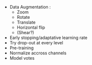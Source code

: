 
+ Data Augmentation :
    + Zoom
    + Rotate
    + Translate
    + Horizontal flip
    + (Shear?)
+ Early stopping/adaptative learning rate
+ Try drop-out at every level
+ Pre-training
+ Normalize accross channels
+ Model votes
